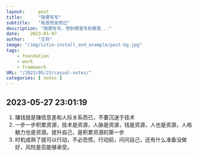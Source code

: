 ```yaml
---
layout:     post
title:      "随便写写"
subtitle:   "有感而发而已"
description: "随便写写，想到哪里写到哪里..."
date:    2023-01-07
author:     "王将"
image: "/img/istio-install_and_example/post-bg.jpg"
tags:
    - foundation
    - work
    - framework
URL: "/2023/05/23/casual-notes/"
categories: [ notes ]
---
```


## 2023-05-27 23:01:19

1. 赚钱就是赚信息差和人际关系而已，不要沉迷于技术
2. 一步一步积累资源，技术是资源，人脉是资源，钱是资源，人也是资源，人格魅力也是资源。提升自己，是积累资源的第一步
3. 时机成熟了就可以行动，不必恐慌，行动前，问问自己，还有什么准备没做好，风险是否能够承受。
